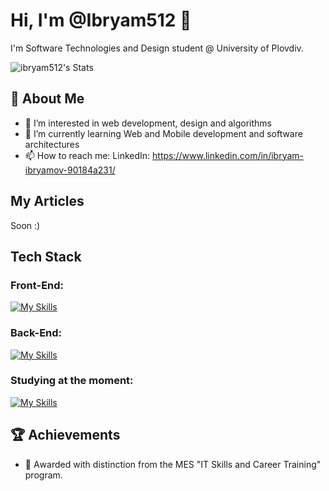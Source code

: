 # Hi, I'm @Ibryam512 👋

I'm Software Technologies and Design student @ University of Plovdiv.

![ibryam512's Stats](https://github-readme-stats.vercel.app/api?username=ibryam512&theme=vue-dark&show_icons=true&hide_border=true&count_private=true)

## 🚀 About Me

- 👀 I’m interested in web development, design and algorithms
- 🌱 I’m currently learning Web and Mobile development and software architectures
- 📫 How to reach me:
  LinkedIn: https://www.linkedin.com/in/ibryam-ibryamov-90184a231/

## My Articles
Soon :)


## Tech Stack

### Front-End:
[![My Skills](https://skillicons.dev/icons?i=html,css,scss,js,react,angular)](https://skillicons.dev)

### Back-End:
[![My Skills](https://skillicons.dev/icons?i=net,spring,mysql,postgres)](https://skillicons.dev)

### Studying at the moment:
[![My Skills](https://skillicons.dev/icons?i=androidstudio,kotlin,azure)](https://skillicons.dev)



## 🏆 Achievements

- 🌟 Аwarded with distinction from the MES "IT Skills and Career Training" program.
